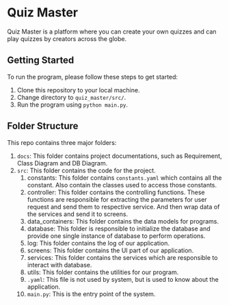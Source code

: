 # Quiz Master

Quiz Master is a platform where you can create your own quizzes and can play quizzes by creators across the globe.

## Getting Started

To run the program, please follow these steps to get started:

1. Clone this repository to your local machine.
2. Change directory to `quiz_master/src/`.
3. Run the program using `python main.py`.

## Folder Structure

This repo contains three major folders:
1. `docs`: This folder contains project documentations, such as Requirement, Class Diagram and DB Diagram.
2. `src`: This folder contains the code for the project.
   1. constants: This folder contains `constants.yaml` which contains all the constant. Also contain the classes used to access those constants.
   2. controller: This folder contains the controlling functions. These functions are responsible for extracting the parameters for user request and send them to respective service. And then wrap data of the services and send it to screens.
   3. data_containers: This folder contains the data models for programs.
   4. database: This folder is responsible to initialize the database and provide one single instance of database to perform operations.
   5. log: This folder contains the log of our application.
   6. screens: This folder contains the UI part of our application.
   7. services: This folder contains the services which are responsible to interact with database.
   8. utils: This folder contains the utilities for our program.
   9. `.yaml`: This file is not used by system, but is used to know about the application.
   10. `main.py`: This is the entry point of the system.
